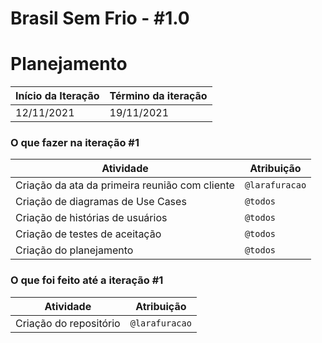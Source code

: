 # Brasil Sem Frio - #1.0

# Planejamento

| Início da Iteração | Término da iteração |
| ------------------ | ------------------- |
| 12/11/2021         | 19/11/2021          |


### O que fazer na iteração #1

| Atividade                                                    | Atribuição                         |
| ------------------------------------------------------------ | ---------------------------------- |
| Criação da ata da primeira reunião com cliente               | `@larafuracao`                     |
| Criação de diagramas de Use Cases                            | `@todos`                           |
| Criação de histórias de usuários                             | `@todos`                           |
| Criação de testes de aceitação                               | `@todos`                           |
| Criação do planejamento                                      | `@todos`                           |

### O que foi feito até a iteração #1

| Atividade                                                    | Atribuição                         |
| ------------------------------------------------------------ | ---------------------------------- |
| Criação do repositório | `@larafuracao` |
